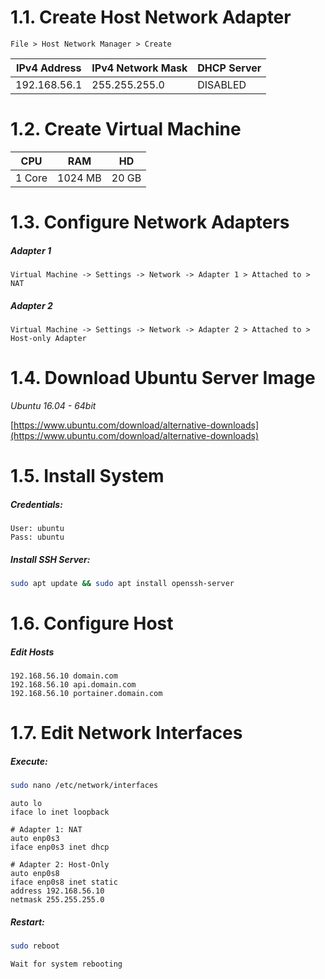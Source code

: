 # 1.1. Create Host Network Adapter

```File > Host Network Manager > Create```

IPv4 Address | IPv4 Network Mask | DHCP Server
-------------|-------------------|------------
192.168.56.1 | 255.255.255.0     | DISABLED

# 1.2. Create Virtual Machine

CPU    | RAM     | HD
-------|---------|------
1 Core | 1024 MB | 20 GB

# 1.3. Configure Network Adapters 

##### Adapter 1

```Virtual Machine -> Settings -> Network -> Adapter 1 > Attached to > NAT```

##### Adapter 2

```Virtual Machine -> Settings -> Network -> Adapter 2 > Attached to > Host-only Adapter```

# 1.4. Download Ubuntu Server Image

*Ubuntu 16.04 - 64bit*

[https://www.ubuntu.com/download/alternative-downloads](https://www.ubuntu.com/download/alternative-downloads)

# 1.5. Install System

##### Credentials:

```
User: ubuntu
Pass: ubuntu
```

##### Install SSH Server:

```bash
sudo apt update && sudo apt install openssh-server
```

# 1.6. Configure Host

##### Edit Hosts

```
192.168.56.10 domain.com
192.168.56.10 api.domain.com
192.168.56.10 portainer.domain.com
```

# 1.7. Edit Network Interfaces

##### Execute:

```bash
sudo nano /etc/network/interfaces
```

```
auto lo
iface lo inet loopback

# Adapter 1: NAT
auto enp0s3
iface enp0s3 inet dhcp

# Adapter 2: Host-Only
auto enp0s8
iface enp0s8 inet static
address 192.168.56.10
netmask 255.255.255.0
```

##### Restart:

```bash
sudo reboot
```

```Wait for system rebooting```